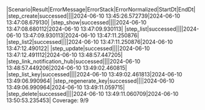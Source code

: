 |Scenario|Result|ErrorMessage|ErrorStack|ErrorNormalized|StartDt|EndDt|
|step_create|successed||||2024-06-10 13:45:26.572739|2024-06-10 13:47:08.679130|
|step_show|successed||||2024-06-10 13:47:08.680112|2024-06-10 13:47:09.930113|
|step_list|successed||||2024-06-10 13:47:09.930113|2024-06-10 13:47:11.250876|
|step_list2|successed||||2024-06-10 13:47:11.250876|2024-06-10 13:47:12.490122|
|step_update|successed||||2024-06-10 13:47:12.491112|2024-06-10 13:48:57.447205|
|step_link_notification_hub|successed||||2024-06-10 13:48:57.449206|2024-06-10 13:49:02.460815|
|step_list_key|successed||||2024-06-10 13:49:02.461813|2024-06-10 13:49:06.990964|
|step_regenerate_key|successed||||2024-06-10 13:49:06.990964|2024-06-10 13:49:11.059715|
|step_delete|successed||||2024-06-10 13:49:11.060709|2024-06-10 13:50:53.235453|
Coverage: 9/9
